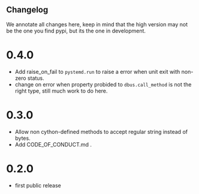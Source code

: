 Changelog
---------

We annotate all changes here, keep in mind that the high version may not be
the one you find pypi, but its the one in development.

0.4.0
=====
* Add raise_on_fail to `pystemd.run` to raise a error when unit exit with
  non-zero status.
* change on error when property probided to `dbus.call_method` is not the right
  type, still much work to do here.

0.3.0
=====
* Allow non cython-defined methods to accept regular string instead of bytes.
* Add CODE_OF_CONDUCT.md .

0.2.0
=====
* first public release
